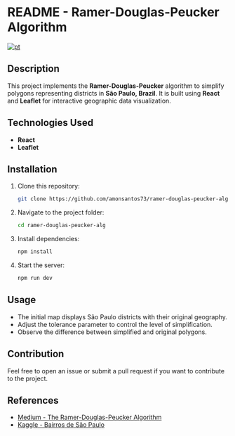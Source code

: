 # README - Ramer-Douglas-Peucker Algorithm

[![pt](https://img.shields.io/badge/lang-pt_br-green.svg)](https://github.com/amonsantos73/ramer-douglas-peucker-alg.git/blob/main/README.pt-br.md)

## Description

This project implements the **Ramer-Douglas-Peucker** algorithm to simplify polygons representing districts in **São Paulo, Brazil**. It is built using **React** and **Leaflet** for interactive geographic data visualization.

## Technologies Used

- **React**
- **Leaflet**

## Installation

1. Clone this repository:
   ```bash
   git clone https://github.com/amonsantos73/ramer-douglas-peucker-alg.git
   ```
2. Navigate to the project folder:
   ```bash
   cd ramer-douglas-peucker-alg
   ```
3. Install dependencies:
   ```bash
   npm install
   ```
4. Start the server:
   ```bash
   npm run dev
   ```

## Usage

- The initial map displays São Paulo districts with their original geography.
- Adjust the tolerance parameter to control the level of simplification.
- Observe the difference between simplified and original polygons.

## Contribution

Feel free to open an issue or submit a pull request if you want to contribute to the project.

## References

- [Medium - The Ramer-Douglas-Peucker Algorithm](https://medium.com/@indemfeld/the-ramer-douglas-peucker-algorithm-d542807093e7)
- [Kaggle - Bairros de São Paulo](https://www.kaggle.com/datasets/markfinn1/bairros-de-so-paulo?resource=download)